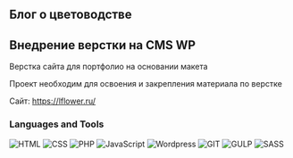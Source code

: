 ## Блог о цветоводстве

## Внедрение верстки на CMS WP

Верстка сайта для портфолио на основании макета

Проект необходим для освоения и закрепления материала по верстке

Сайт: https://lflower.ru/

### Languages and Tools
![HTML](https://img.shields.io/badge/-HTML5-090909?style=for-the-badge&logo=HTML5)
![CSS](https://img.shields.io/badge/-CSS-090909?style=for-the-badge&logo=CSS3)
![PHP](https://img.shields.io/badge/-PHP-090909?style=for-the-badge&logo=PHP)
![JavaScript](https://img.shields.io/badge/-JS-090909?style=for-the-badge&logo=JavaScript)
![Wordpress](https://img.shields.io/badge/-WP-090909?style=for-the-badge&logo=Wordpress)
![GIT](https://img.shields.io/badge/-GIT-090909?style=for-the-badge&logo=GIT)
![GULP](https://img.shields.io/badge/-GULP-090909?style=for-the-badge&logo=GULP)
![SASS](https://img.shields.io/badge/-SASS-090909?style=for-the-badge&logo=SASS)
